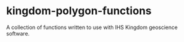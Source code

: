 # kingdom-polygon-functions
A collection of functions written to use with IHS Kingdom geoscience software.
